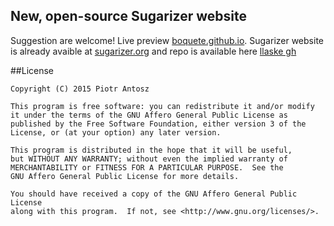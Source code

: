 ## New, open-source Sugarizer website

Suggestion are welcome!
Live preview [boquete.github.io](http://boquete.github.io). 
Sugarizer website is already avaible at [sugarizer.org](http://sugarizer.org) 
and repo is available here [llaske gh](http://github.com/llaske/Sugarizer_doc)

##License 

    Copyright (C) 2015 Piotr Antosz

    This program is free software: you can redistribute it and/or modify
    it under the terms of the GNU Affero General Public License as
    published by the Free Software Foundation, either version 3 of the
    License, or (at your option) any later version.

    This program is distributed in the hope that it will be useful,
    but WITHOUT ANY WARRANTY; without even the implied warranty of
    MERCHANTABILITY or FITNESS FOR A PARTICULAR PURPOSE.  See the
    GNU Affero General Public License for more details.

    You should have received a copy of the GNU Affero General Public License
    along with this program.  If not, see <http://www.gnu.org/licenses/>.
